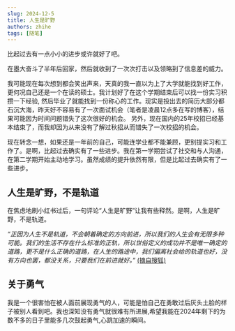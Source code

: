```yaml
---
slug: 2024-12-5
title: 人生是旷野
authors: zhihe
tags: [随笔]
---
```


比起过去有一点小小的进步或许就好了吧。

在墨大奋斗了半年后回家，然后就收到了一次次打击以及领略到了信息差的威力。

<!-- truncate -->
我可能现在每次想到都会笑出声来，天真的我一直以为上了大学就能找到好工作，更何况自己还是一个在读的硕士。我计划好了在这个学期结束后可以找一份实习积攒一下经验,
然后毕业了就能找到一份称心的工作。现实是投出去的简历大部分都石沉大海，昨天好不容易有了一次面试机会（笔者是凌晨12点多在写的博客），结果可能因为时间问题错失了这次很好的机会。
另外，现在国内的25年校招已经基本结束了，而我却因为从来没有了解过秋招从而错失了一次校招的机会。

现在转念一想，如果还是一年前的自己，可能连学业都不能兼顾，更别提实习和工作了。是啊，比起过去确实有了一些进步。我在第一学期尝试了社交和与人沟通，在第二学期开始主动地学习。虽然成绩的提升依然有限，但是比起过去确实有了一些进步。

## 人生是旷野，不是轨道
在焦虑地刷小红书过后，一句评论“人生是旷野”让我有些释然。是啊，人生是旷野，不是轨道。

*“正因为人生不是轨道，不会朝着确定的方向前进，所以我们的人生会有无限多种可能。我们的生活不存在什么标准的正轨，所以世俗定义的成功并不是唯一确定的道路，更不是什么正确的道路，在人生的路途中，我们偏离社会给的轨道也好，没有方向也罢，都没关系，只要我们在前进就好。”*  [(摘自搜狐)](https://www.sohu.com/a/681813355_121124775)


## 关于勇气
我是一个很害怕在被人面前展现勇气的人，可能是怕自己在勇敢过后灰头土脸的样子被别人看到吧。我也深知没有勇气就很难有所进展,希望我能在2024年剩下的为数不多的日子里能多几次鼓起勇气,心跳加速的瞬间。

